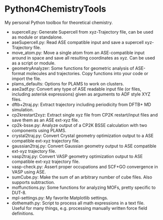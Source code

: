 # Python4ChemistryTools
My personal Python toolbox for theoretical chemistry.

- supercell.py: Generate Supercell from xyz-Trajectory file, can be used as module or standalone.
- aseSupercell.py: Read ASE compatible input and save a supercell xyz-Trajectory file.
- move_atom.py: Move a single atom from an ASE-compatible input around in space and save all resulting coordinates as xyz. Can be used as a script or module.
- geometryAnalyzer: Some functions for geometric analysis of ASE-format molecules and trajectories. Copy functions into your code or import the file.
- plams_defaults: Options for PLAMS to work on clusters.
- ase2adf.py: Convert any type of ASE readable input file (or files, including asterisk expressions) given as arguments to ADF style XYZ files.
- dftb+2traj.py: Extract trajectory including periodicity from DFTB+ MD simulation.
- cp2krestart2xyz: Extract single xyz file from CP2K restart/input files and save them as an ASE ext-xyz file. 
- cp2k-bsse.py: Analyze output of a CP2K BSSE calculation with two components using PLAMS.
- crystal2traj.py: Convert Crystal geometry optimization output to a ASE compatible ext-xyz trajectory file.
- gaussian2traj.py: Convert Gaussian geometry output to ASE compatible ext-xyz trajectory file.
- vasp2traj.py: Convert VASP geometry optimization output to ASE compatible ext-xyz trajectory file.
- vasp-check.py: Assert proper occupations and SCF+GO convergence in VASP using ASE.
- sumCube.py: Make the sum of an arbitrary number of cube files. Also supports subtraction.
- moffunctions.py: Some functions for analyzing MOFs, pretty specific to DUT-8.
- mpl-settings.py: My favorite Matplotlib settings.
- dothemath.py: Script to process all math expressions in a text file. Useful for many things, e.g. processing manually written force field definitions.
